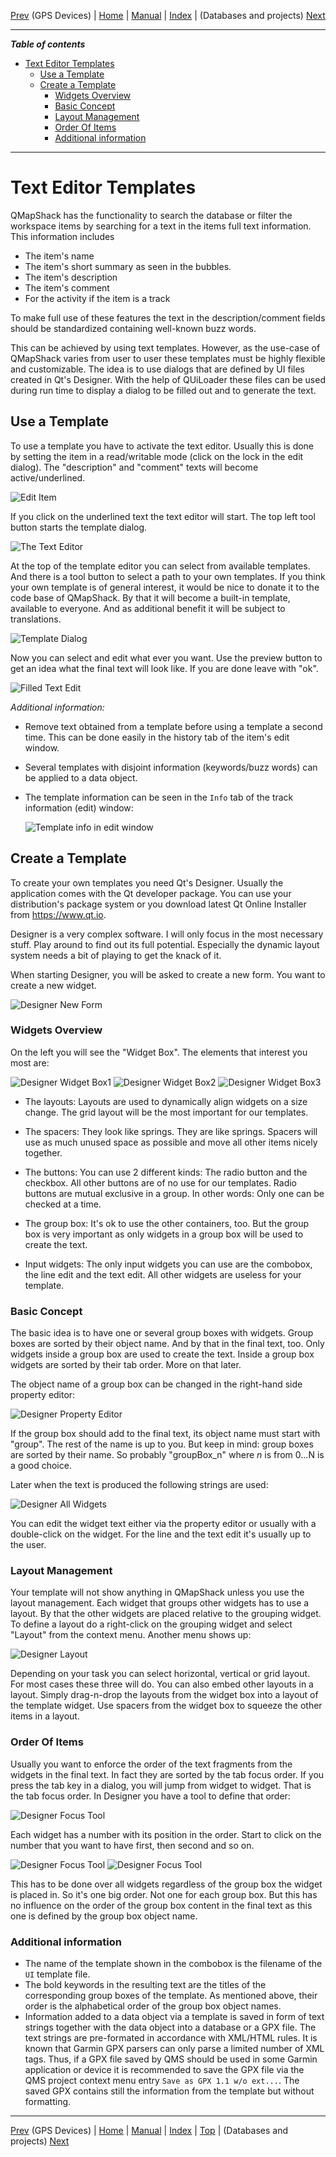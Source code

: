 [Prev](DocGisDevices) (GPS Devices) | [Home](Home) | [Manual](DocMain) | [Index](AxAdvIndex) | (Databases and projects) [Next](AdvProjects)
- - -

***Table of contents***

* [Text Editor Templates](#text-editor-templates)
    * [Use a Template](#use-a-template)
    * [Create a Template](#create-a-template)
        * [Widgets Overview](#widgets-overview)
        * [Basic Concept](#basic-concept)
        * [Layout Management](#layout-management)
        * [Order Of Items](#order-of-items)
        * [Additional information](#additional-information)

* * * * * * * * * *
 
# Text Editor Templates

QMapShack has the functionality to search the database or filter the workspace items by searching for a text in the items full text information. This information includes

* The item's name
* The item's short summary as seen in the bubbles.
* The item's description
* The item's comment
* For the activity if the item is a track

To make full use of these features the text in the description/comment fields should be standardized containing well-known buzz words.

This can be achieved by using text templates. However, as the use-case of QMapShack varies from user to user these templates must be 
highly flexible and customizable. The idea is to use dialogs that are defined by UI files created in Qt's Designer. With the help of QUiLoader 
these files can be used during run time to display a dialog to be filled out and to generate the text.

## Use a Template

To use a template you have to activate the text editor. Usually this is done by setting the item in a read/writable mode (click on the lock in the edit 
dialog). The "description" and "comment" texts will become active/underlined.

![Edit Item](images/DocGisTemplates/EditItem.png "Edit Item")

If you click on the underlined text the text editor will start. The top left tool button starts the template dialog.

![The Text Editor](images/DocGisTemplates/TextEdit.png "The Text Editor")

At the top of the template editor you can select from available templates. And there is a tool button to select a path to your own templates. 
If you think your own template is of general interest, it would be nice to donate it to the code base of QMapShack. By that it will become a 
built-in template, available to everyone. And as additional benefit it will be subject to translations. 

![Template Dialog](images/DocGisTemplates/TemplateDialog.png "Template Dialog")

Now you can select and edit what ever you want. Use the preview button to get an idea what the final text will look like. If you are done leave with "ok".

![Filled Text Edit](images/DocGisTemplates/TextEditFilled.png "Filled Text Edit")

*Additional information:*

* Remove text obtained from a template before using a template a second time. This can be done easily in the history tab of the item's edit window.
* Several templates with disjoint information (keywords/buzz words) can be applied to a data object.
* The template information can be seen in the `Info` tab of the track information (edit) window:

    ![Template info in edit window](images/DocGisTemplates/TrkTemplate.png "Template info in track edit window")


## Create a Template

To create your own templates you need Qt's Designer. Usually the application comes with the Qt developer package. 
You can use your distribution's package system or you download latest Qt Online Installer from https://www.qt.io.

Designer is a very complex software. I will only focus in the most necessary stuff. Play around to find out its full potential. 
Especially the dynamic layout system needs a bit of playing to get the knack of it. 

When starting Designer, you will be asked to create a new form. You want to create a new widget.

![Designer New Form](images/DocGisTemplates/DesignerNewForm.png "Designer New Form")

### Widgets Overview
On the left you will see the "Widget Box". The elements that interest you most are:

![Designer Widget Box1](images/DocGisTemplates/DesignerWidgetBox1.png "Designer Widget Box1") 
![Designer Widget Box2](images/DocGisTemplates/DesignerWidgetBox2.png "Designer Widget Box2") 
![Designer Widget Box3](images/DocGisTemplates/DesignerWidgetBox3.png "Designer Widget Box3")

* The layouts:
  Layouts are used to dynamically align widgets on a size change. The grid layout will be the most important for our templates.
  
* The spacers:
  They look like springs. They are like springs. Spacers will use as much unused space as possible and move all other items nicely together.
  
* The buttons:
  You can use 2 different kinds: The radio button and the checkbox. All other buttons are of no use for our templates. 
  Radio buttons are mutual exclusive in a group. In other words: Only one can be checked at a time.
  
* The group box:
  It's ok to use the other containers, too. But the group box is very important as only widgets in a group box will be used to create the text.
  
* Input widgets:
  The only input widgets you can use are the combobox, the line edit and the text edit. All other widgets are useless for your template.

### Basic Concept

The basic idea is to have one or several group boxes with widgets. Group boxes are sorted by their object name. And by that in the final text, too. 
Only widgets inside a group box are used to create the text. Inside a group box widgets are sorted by their tab order. More on that later.
 
The object name of a group box can be changed in the right-hand side property editor:

![Designer Property Editor](images/DocGisTemplates/DesignerPropertyEditor.png "Designer Property Editor") 

If the group box should add to the final text, its object name must start with "group". The rest of the name is up to you. 
But keep in mind: group boxes are sorted by their name. So probably "groupBox_n" where *n* is from 0...N is a good choice.

Later when the text is produced the following strings are used:

![Designer All Widgets](images/DocGisTemplates/DesignerAllWidgets.png "Designer All Widgets") 


You can edit the widget text either via the property editor or usually with a double-click on the widget. For the line and the text edit it's usually up to the user.

### Layout Management

Your template will not show anything in QMapShack unless you use the layout management. Each widget that groups other widgets has to use a layout. By that the other widgets are placed relative to the grouping widget. To define a layout do a right-click on the grouping widget and select "Layout" from the context menu. Another menu shows up:

![Designer Layout](images/DocGisTemplates/DesignerLayout.png "Designer Layout") 

Depending on your task you can select horizontal, vertical or grid layout. For most cases these three will do. You can also embed other layouts in a layout. Simply drag-n-drop the layouts from the widget box into a layout of the template widget. Use spacers from the widget box to squeeze the other items in a layout.


### Order Of Items

Usually you want to enforce the order of the text fragments from the widgets in the final text. In fact they are sorted by the tab focus order. 
If you press the tab key in a dialog, you will jump from widget to widget. That is the tab focus order. In Designer you have a tool to define that order:

![Designer Focus Tool](images/DocGisTemplates/DesignerFocusTool.png "Designer Focus Tool")

Each widget has a number with its position in the order. Start to click on the number that you want to have first, then second and so on.

![Designer Focus Tool](images/DocGisTemplates/DesignerFocusTool1.png "Designer Focus Tool") 
![Designer Focus Tool](images/DocGisTemplates/DesignerFocusTool2.png "Designer Focus Tool") 

This has to be done over all widgets regardless of the group box the widget is placed in. So it's one big order. 
Not one for each group box. But this has no influence on the order of the group box content in the final text as this one is defined by the group box object name.

### Additional information

* The name of the template shown in the combobox is the filename of the `UI` template file.
* The bold keywords in the resulting text are the titles of the corresponding group boxes of the template. As mentioned above, their order is the alphabetical order of the group box object names.
* Information added to a data object via a template is saved in form of text strings together with the data object into a database or a GPX file. The text strings are
  pre-formated in accordance with XML/HTML rules. It is known that Garmin GPX parsers can only parse a limited number of XML tags. Thus, if a GPX file saved by QMS 
  should be used in some Garmin application or device it is recommended to save the GPX file via the QMS project context menu entry `Save as GPX 1.1 w/o ext...`. 
  The saved GPX contains still the information from the template but without formatting.  

- - -
[Prev](DocGisDevices) (GPS Devices) | [Home](Home) | [Manual](DocMain) | [Index](AxAdvIndex) | [Top](#) | (Databases and projects) [Next](AdvProjects)
